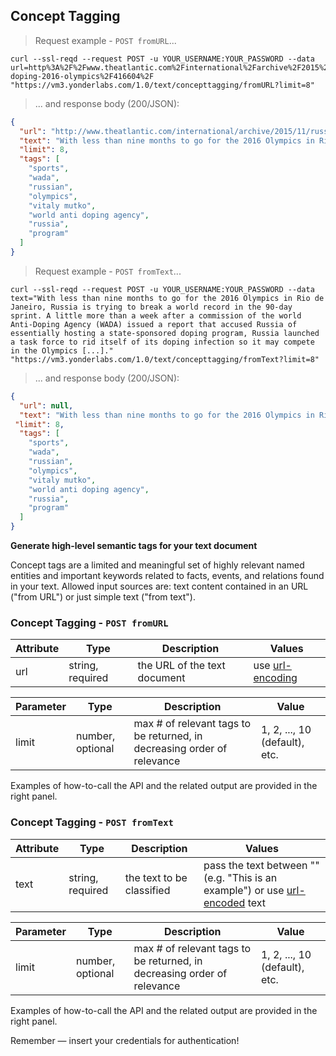 ## Concept Tagging

> Request example - `POST fromURL`...



```shell
curl --ssl-reqd --request POST -u YOUR_USERNAME:YOUR_PASSWORD --data url=http%3A%2F%2Fwww.theatlantic.com%2Finternational%2Farchive%2F2015%2F11%2Frussia-doping-2016-olympics%2F416604%2F "https://vm3.yonderlabs.com/1.0/text/concepttagging/fromURL?limit=8"
```


> ... and response body (200/JSON):

```json
{
  "url": "http://www.theatlantic.com/international/archive/2015/11/russia-doping-2016-olympics/416604/", 
  "text": "With less than nine months to go for the 2016 Olympics in Rio de Janeiro, Russia is trying to break a world record in the 90-day sprint. A little more than a week after a commission of the World Anti-Doping Agency (WADA) issued a report that accused Russia of essentially hosting a state-sponsored doping program, Russia launched a task force to rid itself of its doping infection so it may compete in the Olympics [...].", 
  "limit": 8, 
  "tags": [
    "sports", 
    "wada", 
    "russian", 
    "olympics", 
    "vitaly mutko", 
    "world anti doping agency", 
    "russia", 
    "program"
  ]
}
```

> Request example  - `POST fromText`...


```shell
curl --ssl-reqd --request POST -u YOUR_USERNAME:YOUR_PASSWORD --data text="With less than nine months to go for the 2016 Olympics in Rio de Janeiro, Russia is trying to break a world record in the 90-day sprint. A little more than a week after a commission of the world Anti-Doping Agency (WADA) issued a report that accused Russia of essentially hosting a state-sponsored doping program, Russia launched a task force to rid itself of its doping infection so it may compete in the Olympics [...]." "https://vm3.yonderlabs.com/1.0/text/concepttagging/fromText?limit=8"
```

> ... and response body (200/JSON):

```json
{
  "url": null, 
  "text": "With less than nine months to go for the 2016 Olympics in Rio de Janeiro, Russia is trying to break a world record in the 90-day sprint. A little more than a week after a commission of the world Anti-Doping Agency (WADA) issued a report that accused Russia of essentially hosting a state-sponsored doping program, Russia launched a task force to rid itself of its doping infection so it may compete in the Olympics [...].", 
 "limit": 8, 
  "tags": [
    "sports", 
    "wada", 
    "russian", 
    "olympics", 
    "vitaly mutko", 
    "world anti doping agency", 
    "russia", 
    "program"
  ]
}
```








**Generate high-level semantic tags for your text document**

Concept tags are a limited and meaningful set of highly relevant named entities and important keywords related to facts, events, and relations found in your text.
Allowed input sources are: text content contained in an URL ("from URL") or just simple text ("from text").


### Concept Tagging - `POST fromURL`



Attribute | Type | Description | Values |
--------- | ------- | ----------- | ------ |
url | string, required | the URL of the text document | use [url-encoding](http://www.url-encode-decode.com/)|


Parameter | Type | Description | Value |
--------- | ------- | ----------- | ----- |
limit | number, optional | max # of relevant tags to be returned, in decreasing order of relevance | 1, 2, ..., 10 (default), etc. |
 

Examples of how-to-call the API and the related output are provided in the right panel.

### Concept Tagging - `POST fromText`


Attribute | Type | Description | Values |
--------- | ------- | ----------- | ------ |
text | string, required | the text to be classified | pass the text between "" (e.g. "This is an example") or use [url-encoded](http://www.url-encode-decode.com/) text|


Parameter | Type | Description | Value |
--------- | ------- | ----------- | ----- |
limit | number, optional | max # of relevant tags to be returned, in decreasing order of relevance | 1, 2, ..., 10 (default), etc. |

Examples of how-to-call the API and the related output are provided in the right panel.


<aside class="success">
Remember — insert your credentials for authentication!
</aside>





